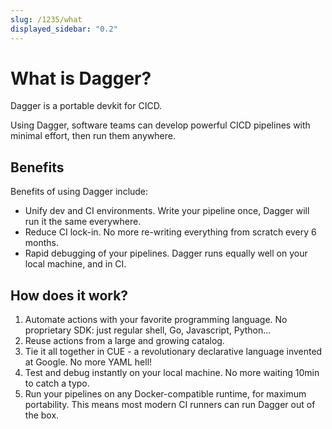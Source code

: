 ```yaml
---
slug: /1235/what
displayed_sidebar: "0.2"
---
```


# What is Dagger?

Dagger is a portable devkit for CICD.

Using Dagger, software teams can develop powerful CICD pipelines with minimal effort, then run them anywhere.

## Benefits

Benefits of using Dagger include:

* Unify dev and CI environments. Write your pipeline once, Dagger will run it the same everywhere.
* Reduce CI lock-in. No more re-writing everything from scratch every 6 months.
* Rapid debugging of your pipelines. Dagger runs equally well on your local machine, and in CI.

## How does it work?

1. Automate actions with your favorite programming language. No proprietary SDK: just regular shell, Go, Javascript, Python...
2. Reuse actions from a large and growing catalog.
3. Tie it all together in CUE - a revolutionary declarative language invented at Google. No more YAML hell!
4. Test and debug instantly on your local machine. No more waiting 10min to catch a typo.
5. Run your pipelines on any Docker-compatible runtime, for maximum portability. This means most modern CI runners can run Dagger out of the box.
